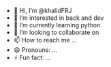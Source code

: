 - 👋 Hi, I’m @khalidFRJ
- 👀 I’m interested in back and dev
- 🌱 I’m currently learning python 
- 💞️ I’m looking to collaborate on 
- 📫 How to reach me ...
- 😄 Pronouns: ...
- ⚡ Fun fact: ...

<!---
khalidFRJ/khalidFRJ is a ✨ special ✨ repository because its `README.md` (this file) appears on your GitHub profile.
You can click the Preview link to take a look at your changes.
--->
